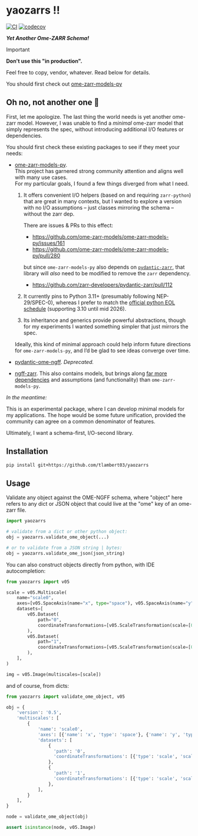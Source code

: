 # yaozarrs ‼️

[![CI](https://github.com/tlambert03/yaozarrs/actions/workflows/ci.yml/badge.svg)](https://github.com/tlambert03/yaozarrs/actions/workflows/ci.yml)
[![codecov](https://codecov.io/gh/tlambert03/yaozarrs/branch/main/graph/badge.svg)](https://codecov.io/gh/tlambert03/yaozarrs)

***Yet Another Ome-ZARR Schema!***

> [!IMPORTANT]
> **Don't use this "in production".**
>
> Feel free to copy, vendor, whatever. Read below for details.
>
> You should first check out [ome-zarr-models-py](https://github.com/ome-zarr-models/ome-zarr-models-py)

## Oh no, not another one 🤦

First, let me apologize. The last thing the world needs is yet another ome-zarr
model. However, I was unable to find a *minimal* ome-zarr model that simply
represents the spec, without introducing additional I/O features or
dependencies.

You should first check these existing packages to see if they meet your needs:

- [ome-zarr-models-py](https://github.com/ome-zarr-models/ome-zarr-models-py).  
  This project has garnered strong community attention and aligns well with many use cases.  
  For my particular goals, I found a few things diverged from what I need.

  1. It offers convenient I/O helpers (based on and requiring `zarr-python`)
     that are great in many contexts, but I wanted to explore a version with no
     I/O assumptions – just classes mirroring the schema – without the zarr dep.

     There are issues & PRs to this effect:

      - <https://github.com/ome-zarr-models/ome-zarr-models-py/issues/161>
      - <https://github.com/ome-zarr-models/ome-zarr-models-py/pull/280>

      but since `ome-zarr-models-py` also depends on
      [`pydantic-zarr`](https://github.com/zarr-developers/pydantic-zarr), that
      library will *also* need to be modified to remove the `zarr` dependency.

      - <https://github.com/zarr-developers/pydantic-zarr/pull/112>

  1. It currently pins to Python 3.11+ (presumably following NEP-29/SPEC-0),
     whereas I prefer to match the [official python EOL
     schedule](https://devguide.python.org/versions/) (supporting 3.10 until mid
     2026).

  1. Its inheritance and generics provide powerful abstractions, though for my
     experiments I wanted something simpler that just mirrors the spec.

  Ideally, this kind of minimal approach could help inform future directions for
  `ome-zarr-models-py`, and I’d be glad to see ideas converge over time.

- [pydantic-ome-ngff](https://github.com/janeliascicomp/pydantic-ome-ngff).
  *Deprecated.*
- [ngff-zarr](https://github.com/fideus-labs/ngff-zarr).  This also contains
  models, but brings along [far more
  dependencies](https://github.com/fideus-labs/ngff-zarr/blob/baafd774993d4a1dcfe312cfcd626c06496bb69d/py/pyproject.toml#L31-L43)
  and assumptions (and functionality) than `ome-zarr-models-py`.

*In the meantime:*

This is an experimental package, where I can develop minimal models for my
applications.  The hope would be some future unification, provided the community
can agree on a common denominator of features.

Ultimately, I want a schema-first, I/O-second library.

## Installation

```bash
pip install git+https://github.com/tlambert03/yaozarrs
```

## Usage

Validate any object against the OME-NGFF schema,
where "object" here refers to any dict or JSON object that could
live at the "ome" key of an ome-zarr file.

```python
import yaozarrs

# validate from a dict or other python object:
obj = yaozarrs.validate_ome_object(...)

# or to validate from a JSON string | bytes:
obj = yaozarrs.validate_ome_json(json_string)
```

You can also construct objects directly from python, with IDE autocompletion:

```python
from yaozarrs import v05

scale = v05.Multiscale(
    name="scale0",
    axes=[v05.SpaceAxis(name="x", type="space"), v05.SpaceAxis(name="y", type="space")],
    datasets=[
        v05.Dataset(
            path="0",
            coordinateTransformations=[v05.ScaleTransformation(scale=[0, 1])],
        ),
        v05.Dataset(
            path="1",
            coordinateTransformations=[v05.ScaleTransformation(scale=[0, 1])],
        ),
    ],
)

img = v05.Image(multiscales=[scale])
```

and of course, from dicts:

```python
from yaozarrs import validate_ome_object, v05

obj = {
    'version': '0.5',
    'multiscales': [
        {
            'name': 'scale0',
            'axes': [{'name': 'x', 'type': 'space'}, {'name': 'y', 'type': 'space'}],
            'datasets': [
                {
                  'path': '0', 
                  'coordinateTransformations': [{'type': 'scale', 'scale': [0.0, 1.0]}],
                },
                {
                  'path': '1', 
                  'coordinateTransformations': [{'type': 'scale', 'scale': [0.0, 1.0]}],
                },
            ],
        }
    ],
}

node = validate_ome_object(obj)

assert isinstance(node, v05.Image)
```
